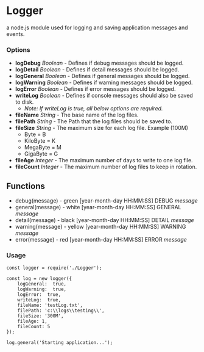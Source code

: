 
# Logger
a node.js module used for logging and saving application messages and events. 

### Options
 - **logDebug** *Boolean* - Defines if debug messages should be logged. 
 - **logDetail** *Boolean* - Defines if detail messages should be logged. 
 - **logGeneral** *Boolean* - Defines if general messages should be logged. 
 - **logWarning** *Boolean* - Defines if warning messages should be logged. 
 - **logError** *Boolean* - Defines if error messages should be logged. 
 - **writeLog** *Boolean* - Defines if console messages should also be saved to disk. 
    - *Note: If writeLog is true, all below options are required.*
 - **fileName** *String* - The base name of the log files.
 - **filePath** *String* - The Path that the log files should be saved to.
 - **fileSize** *String* - The maximum size for each log file. Example (100M)
    - Byte = B
    - KiloByte = K
    - MegaByte = M
    - GigaByte = G
 - **fileAge** *Integer* - The maximum number of days to write to one log file.
 - **fileCount** *Integer* - The maximum number of log files to keep in rotation. 

 ## Functions
 - debug(message)   - green [year-month-day HH:MM:SS] DEBUG *message*
 - general(message) - white [year-month-day HH:MM:SS] GENERAL *message*
 - detail(message)  - black [year-month-day HH:MM:SS] DETAIL *message*
 - warning(message) - yellow [year-month-day HH:MM:SS] WARNING *message*
 - error(message)   - red [year-month-day HH:MM:SS] ERROR *message*

### Usage
```
const logger = require('./Logger');

const log = new logger({
    logGeneral:  true,
    logWarning:  true,
    logError:  true,
    writeLog:  true,
    fileName: 'testLog.txt',
    filePath: 'c:\\logs\\testing\\',
    fileSize: '300M',
    fileAge: 1,
    fileCount: 5
});

log.general('Starting application...');

```